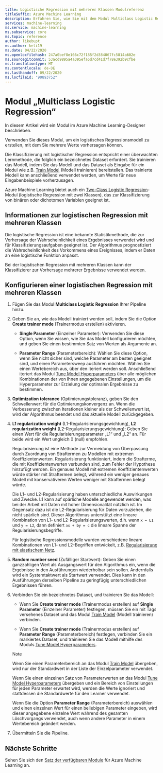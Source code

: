 ```yaml
---
title: Logistische Regression mit mehreren Klassen Modulreferenz
titleSuffix: Azure Machine Learning
description: Erfahren Sie, wie Sie mit dem Modul Multiclass Logistic Regression in Azure Machine Learning ein logistisches Regressionsmodell erstellen, mit dem Sie mehrere Werte vorhersagen können.
services: machine-learning
ms.service: machine-learning
ms.subservice: core
ms.topic: reference
author: likebupt
ms.author: keli19
ms.date: 04/22/2020
ms.openlocfilehash: 247a0bef8e166c72f185f2d384067fc5814a602e
ms.sourcegitcommit: 53acd9895a4a395efa6d7cd41d7f78e392b9cfbe
ms.translationtype: HT
ms.contentlocale: de-DE
ms.lasthandoff: 09/22/2020
ms.locfileid: "90893752"
---
```

# <a name="multiclass-logistic-regression-module"></a>Modul „Multiclass Logistic Regression“

In diesem Artikel wird ein Modul im Azure Machine Learning-Designer beschrieben.

Verwenden Sie dieses Modul, um ein logistisches Regressionsmodell zu erstellen, mit dem Sie mehrere Werte vorhersagen können.

Die Klassifizierung mit logistischer Regression entspricht einer überwachten Lernmethode, die folglich ein bezeichnetes Dataset erfordert. Sie trainieren das Modell, indem Sie das Modell und das Dataset als Eingabe für ein Modul wie z.B. [Train Model](./train-model.md) (Modell trainieren) bereitstellen. Das trainierte Modell kann anschließend verwendet werden, um Werte für neue Eingabenbeispiele vorherzusagen.

Azure Machine Learning bietet auch ein [Two-Class Logistic Regression](./two-class-logistic-regression.md)-Modul (logistische Regression mit zwei Klassen), das zur Klassifizierung von binären oder dichotomen Variablen geeignet ist.

## <a name="about-multiclass-logistic-regression"></a>Informationen zur logistischen Regression mit mehreren Klassen

Die logistische Regression ist eine bekannte Statistikmethode, die zur Vorhersage der Wahrscheinlichkeit eines Ergebnisses verwendet wird und für Klassifizierungsaufgaben geeignet ist. Der Algorithmus prognostiziert die Wahrscheinlichkeit des Vorkommens eines Ereignisses, indem er Daten an eine logistische Funktion anpasst. 

Bei der logistischen Regression mit mehreren Klassen kann der Klassifizierer zur Vorhersage mehrerer Ergebnisse verwendet werden.

## <a name="configure-a-multiclass-logistic-regression"></a>Konfigurieren einer logistischen Regression mit mehreren Klassen

1. Fügen Sie das Modul **Multiclass Logistic Regression** Ihrer Pipeline hinzu.

2. Geben Sie an, wie das Modell trainiert werden soll, indem Sie die Option **Create trainer mode** (Trainermodus erstellen) aktivieren.

    + **Single Parameter** (Einzelner Parameter): Verwenden Sie diese Option, wenn Sie wissen, wie Sie das Modell konfigurieren möchten, und geben Sie einen bestimmten Satz von Werten als Argumente an.

    + **Parameter Range** (Parameterbereich): Wählen Sie diese Option, wenn Sie nicht sicher sind, welche Parameter am besten geeignet sind, und einen Parametersweep ausführen möchten. Wählen Sie einen Wertebereich aus, über den iteriert werden soll. Anschließend iteriert das Modul [Tune Model Hyperparameters](tune-model-hyperparameters.md) über alle möglichen Kombinationen der von Ihnen angegebenen Einstellungen, um die Hyperparameter zur Erzielung der optimalen Ergebnisse zu bestimmen.  

3. **Optimization tolerance** (Optimierungstoleranz), geben Sie den Schwellenwert für die Optimierungskonvergenz an. Wenn die Verbesserung zwischen Iterationen kleiner als der Schwellenwert ist, wird der Algorithmus beendet und das aktuelle Modell zurückgegeben.

4. **L1 regularization weight** (L1-Regularisierungsgewichtung), **L2 regularization weight** (L2-Regularisierungsgewichtung): Geben Sie einen Wert für die Regularisierungsparameter „L1“ und „L2“ an. Für beide wird ein Wert ungleich 0 (null) empfohlen.

    Regularisierung ist eine Methode zur Vermeidung von Überpassung durch Zuordnung von Straftermen zu Modellen mit extremen Koeffizientenwerten. Regularisierung funktioniert, indem die Strafterme, die mit Koeffizientenwerten verbunden sind, zum Fehler der Hypothese hinzufügt werden. Ein genaues Modell mit extremen Koeffizientenwerten würde stärker mit Straftermen belegt, während ein weniger genaues Modell mit konservativeren Werten weniger mit Straftermen belegt würde.

     Die L1- und L2-Regularisierung haben unterschiedliche Auswirkungen und Zwecke. L1 kann auf spärliche Modelle angewendet werden, was bei der Arbeit mit Daten mit hoher Dimensionalität nützlich ist. Im Gegensatz dazu ist die L2-Regularisierung für Daten vorzuziehen, die nicht spärlich sind.  Dieser Algorithmus unterstützt eine lineare Kombination von L1- und L2-Regularisierungswerten, d.h. wenn `x = L1` und `y = L2`, dann definiert `ax + by = c` die lineare Spanne der Regularisierungsbegriffe.

     Für logistische Regressionsmodelle wurden verschiedene lineare Kombinationen von L1- und L2-Begriffen entwickelt, z.B. [Regularisierung mit elastischem Netz](https://wikipedia.org/wiki/Elastic_net_regularization).

6. **Random number seed** (Zufälliger Startwert): Geben Sie einen ganzzahligen Wert als Ausgangswert für den Algorithmus ein, wenn die Ergebnisse in den Ausführungen wiederholbar sein sollen. Andernfalls wird ein Systemtaktwert als Startwert verwendet. Dies kann in den Ausführungen derselben Pipeline zu geringfügig unterschiedlichen Ergebnissen führen.

8. Verbinden Sie ein bezeichnetes Dataset, und trainieren Sie das Modell:

    + Wenn Sie **Create trainer mode** (Trainermodus erstellen) auf **Single Parameter** (Einzelner Parameter) festlegen, müssen Sie ein mit Tags versehenes Dataset und das Modul [Train Model](train-model.md) (Modell trainieren) verbinden.  
  
    + Wenn Sie **Create trainer mode** (Trainermodus erstellen) auf **Parameter Range** (Parameterbereich) festlegen, verbinden Sie ein markiertes Dataset, und trainieren Sie das Modell mithilfe des Moduls [Tune Model Hyperparameters](tune-model-hyperparameters.md).  
  
    > [!NOTE]
    > 
    > Wenn Sie einen Parameterbereich an das Modul [Train Model](train-model.md) übergeben, wird nur der Standardwert in der Liste der Einzelparameter verwendet.  
    > 
    > Wenn Sie einen einzelnen Satz von Parameterwerten an das Modul [Tune Model Hyperparameters](tune-model-hyperparameters.md) übergeben und ein Bereich von Einstellungen für jeden Parameter erwartet wird, werden die Werte ignoriert und stattdessen die Standardwerte für den Learner verwendet.  
    > 
    > Wenn Sie die Option **Parameter Range** (Parameterbereich) auswählen und einen einzelnen Wert für einen beliebigen Parameter eingeben, wird dieser angegebene einzelne Wert während des gesamten Löschvorgangs verwendet, auch wenn andere Parameter in einem Wertebereich geändert werden.

9. Übermitteln Sie die Pipeline.



## <a name="next-steps"></a>Nächste Schritte

Sehen Sie sich den [Satz der verfügbaren Module](module-reference.md) für Azure Machine Learning an. 